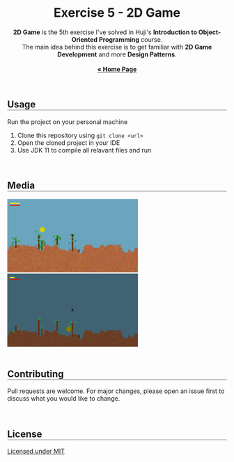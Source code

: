 <div align="center">
  <h1 align="center" style="border-bottom: none"><b>Exercise 5</b> - 2D Game</h1>

  <p align="center">
    <b>2D Game</b> is the 5th exercise I've solved in Huji's <b>Introduction to Object-Oriented Programming</b> course.
    <br>
    The main idea behind this exercise is to get familiar with <b>2D Game Development</b> and more <b>Design Patterns</b>.
    <br>
    <br>
    <a href="https://github.com/LielAmar/Introduction-to-OOP"><strong>« Home Page</strong></a>
    <br>
  </p>
</div>

<br>

<div align="left">
  <h2 align="left" style="border-bottom: 1px solid gray">Usage</h2>

  <p>Run the project on your personal machine</p>
  <ol align="left">
    <li>Clone this repository using <code>git clone &lt;url&gt;</code></li>
    <li>Open the cloned project in your IDE</li>
    <li>Use JDK 11 to compile all relavant files and run</li>
  </ol>
</div>

<br>

<div align="left">
  <h2 align="left" style="border-bottom: 1px solid gray">Media</h2>

  <div align="left">
    <img src="./media/1.png" alt="1" width="300px" />
    <br/>
    <img src="./media/2.png" alt="2" width="300px" />
  </div>
</div>

<br>

<div align="left">
  <h2 align="left" style="border-bottom: 1px solid gray">Contributing</h2>

  <p align="left">
    Pull requests are welcome. For major changes, please open an issue first to discuss what you would like to change.
  </p>
</div>

<br>

<div align="left">
  <h2 align="left" style="border-bottom: 1px solid gray">License</h2>

  <p align="left">
    <a href="https://choosealicense.com/licenses/mit/">Licensed under MIT</a>
  </p>
</div>
